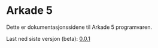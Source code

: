 # Arkade 5   

Dette er dokumentasjonssidene til Arkade 5 programvaren.

Last ned siste versjon (beta): [0.0.1](http://download.arkitektum.no/arkade/build/arkade5-setup-0.1.32.msi)
